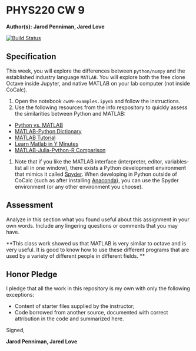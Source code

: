 # PHYS220 CW 9

**Author(s):** **Jarod Penniman, Jared Love**

[![Build Status](https://travis-ci.org/chapman-phys220-2017f/cw-09-jareod.svg?branch=master)](https://travis-ci.org/chapman-phys220-2017f/cw-09-jareod)

## Specification

This week, you will explore the differences between ```python/numpy``` and the established industry language ```MATLAB```. You will explore both the free clone Octave inside Jupyter, and native MATLAB on your lab computer (not inside CoCalc).

1. Open the notebook `cw09-examples.ipynb` and follow the instructions.
1. Use the following resources from the info respository to quickly assess the similarities between Python and MATLAB:
  * [Python vs. MATLAB](http://www.pyzo.org/python_vs_matlab.html)
  * [MATLAB-Python Dictionary](http://mathesaurus.sourceforge.net/matlab-numpy.html)
  * [MATLAB Tutorial](http://www.tutorialspoint.com/matlab/)
  * [Learn Matlab in Y Minutes](https://learnxinyminutes.com/docs/matlab/)
  * [MATLAB-Julia-Python-R Comparison](http://sebastianraschka.com/Articles/2014_matrix_cheatsheet.html)
1. Note that if you like the MATLAB interface (interpreter, editor, variables-list all in one window), there exists a Python development environment that mimics it called [Spyder](https://pythonhosted.org/spyder/). When developing in Python outside of CoCalc (such as after installing [Anaconda](https://www.anaconda.com/what-is-anaconda/)), you can use the Spyder environment (or any other environment you choose).

## Assessment

Analyze in this section what you found useful about this assignment in your own words. Include any lingering questions or comments that you may have.

**This class work showed us that MATLAB is very similar to octave and is very useful.  It is good to know how to use these different programs that are used by a variety of different people in different fields.  **

## Honor Pledge

I pledge that all the work in this repository is my own with only the following exceptions:

* Content of starter files supplied by the instructor;
* Code borrowed from another source, documented with correct attribution in the code and summarized here.

Signed,

**Jarod Penniman, Jared Love**
